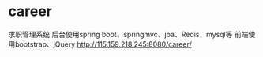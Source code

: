 # career
求职管理系统
后台使用spring boot、springmvc、jpa、Redis、mysql等
前端使用bootstrap、jQuery
http://115.159.218.245:8080/career/
